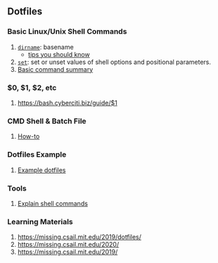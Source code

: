 ## Dotfiles

### Basic Linux/Unix Shell Commands
1. [`dirname`](https://www.howtoforge.com/linux-dirname-command/): basename
    * [tips you should know](https://superuser.com/a/708042)
2. [`set`](http://linuxcommand.org/lc3_man_pages/seth.html): set or unset values of shell options and positional parameters.    
3. [Basic command summary](https://swcarpentry.github.io/shell-novice/reference/)

### $0, $1, $2, etc
1. https://bash.cyberciti.biz/guide/$1

### CMD Shell & Batch File
1. [How-to](https://www3.ntu.edu.sg/home/ehchua/programming/howto/CMD_HowTo.html)

### Dotfiles Example
1. [Example dotfiles](https://github.com/mathiasbynens/dotfiles)

### Tools
1. [Explain shell commands](https://explainshell.com/explain?cmd=cd+%24%28dirname+%240%29%3B+pwd)

### Learning Materials
1. https://missing.csail.mit.edu/2019/dotfiles/
2. https://missing.csail.mit.edu/2020/
3. https://missing.csail.mit.edu/2019/
